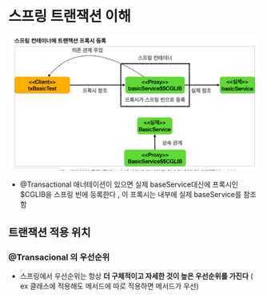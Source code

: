 # 스프링 트랜잭션 이해

<img src="./img/스프링트랜잭션.PNG">

- @Transactional 애너테이션이 있으면 실제 baseService대신에  프록시인 $CGLIB을 스프링 빈에 등록한다  , 이 프록시는 내부에 실제 baseService를 참조함

## 트랜잭션 적용 위치

### @Transacional 의 우선순위

- 스프링에서 우선순위는 항상 **더 구체적이고 자세한 것이 높은 우선순위를 가진다** ( ex 클래스에 적용해도 메서드에 따로 적용하면 메서드가 우선)